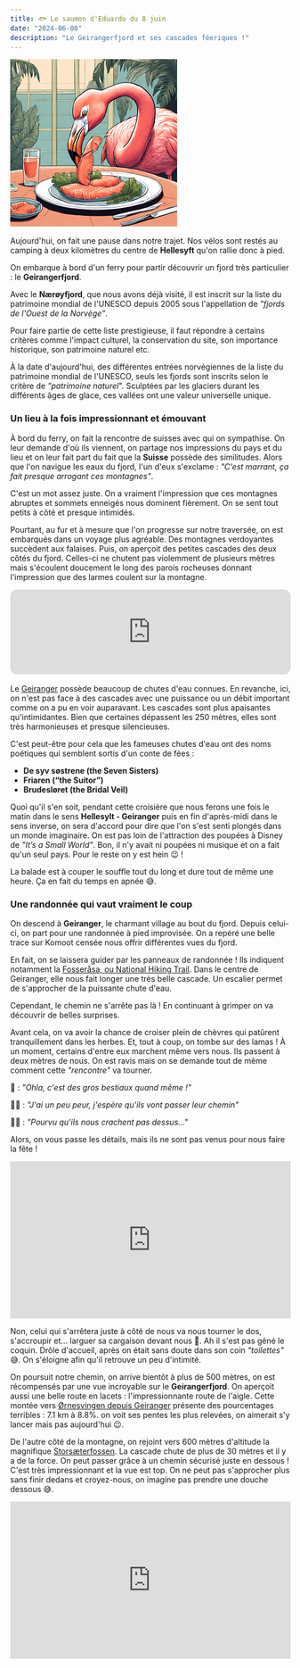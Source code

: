 ```yaml
---
title: 🐟 Le saumon d'Eduardo du 8 juin
date: "2024-06-08"
description: "Le Geirangerfjord et ses cascades féeriques !"
---
```


![Saumon d'Eduardo](../saumon_eduardo.png)

Aujourd'hui, on fait une pause dans notre trajet. Nos vélos sont restés au camping à deux kilomètres du centre de **Hellesyft** qu'on rallie donc à pied.

On embarque à bord d'un ferry pour partir découvrir un fjord très particulier : le **Geirangerfjord**.

Avec le **Nærøyfjord**, que nous avons déjà visité, il est inscrit sur la liste du patrimoine mondial de l'UNESCO depuis 2005 sous l'appellation de *"fjords de l'Ouest de la Norvège"*.

Pour faire partie de cette liste prestigieuse, il faut répondre à certains critères comme l'impact culturel, la conservation du site, son importance historique, son patrimoine naturel etc.

À la date d'aujourd'hui, des différentes entrées norvégiennes de la liste du patrimoine mondial de l'UNESCO, seuls les fjords sont inscrits selon le critère de *"patrimoine naturel*". Sculptées par les glaciers durant les différents âges de glace, ces vallées ont une valeur universelle unique.

### Un lieu à la fois impressionnant et émouvant 

À bord du ferry, on fait la rencontre de suisses avec qui on sympathise. On leur demande d'où  ils viennent, on partage nos impressions du pays et du lieu et on leur fait part du fait que la **Suisse** possède des similitudes. 
Alors que l'on navigue les eaux du fjord, l'un d'eux s'exclame : *"C'est marrant, ça fait presque arrogant ces montagnes"*. 

C'est un mot assez juste. On a vraiment l'impression que ces montagnes abruptes et sommets enneigés nous dominent fièrement. On se sent tout petits à côté et presque intimidés.

Pourtant, au fur et à mesure que l'on progresse sur notre traversée, on est embarqués dans un voyage plus agréable. Des montagnes verdoyantes succèdent aux falaises. Puis, on aperçoit des petites cascades des deux côtés du fjord. Celles-ci ne chutent pas violemment de plusieurs mètres mais s'écoulent doucement le long des parois rocheuses donnant l'impression que des larmes coulent sur la montagne.

<iframe style="border-radius:12px" src="https://open.spotify.com/embed/track/2U8g9wVcUu9wsg6i7sFSv8?utm_source=generator" width="100%" height="152" frameBorder="0" allow="autoplay; clipboard-write; encrypted-media; picture-in-picture" loading="lazy"></iframe>

Le [Geiranger](https://www.visitnorway.com/places-to-go/fjord-norway/the-geirangerfjord/) possède beaucoup de chutes d'eau connues. En revanche, ici, on n'est pas face à des cascades avec une puissance ou un débit important comme on a pu en voir auparavant. Les cascades sont plus apaisantes qu'intimidantes. Bien que certaines dépassent les 250 mètres, elles sont très harmonieuses et presque silencieuses.

C'est peut-être pour cela que les fameuses chutes d'eau ont des noms poétiques qui semblent sortis d'un conte de fées :
- **De syv søstrene (the Seven Sisters)**
- **Friaren (“the Suitor”)**
- **Brudesløret (the Bridal Veil)**

Quoi qu'il s'en soit, pendant cette croisière que nous ferons une fois le matin dans le sens **Hellesylt - Geiranger** puis en fin d'après-midi dans le sens inverse, on sera d'accord pour dire que l'on s'est senti plongés dans un monde imaginaire. On est pas loin de l'attraction des poupées à Disney de *"It’s a Small World"*. Bon, il n'y avait ni poupées ni musique et on a fait qu'un seul pays. Pour le reste on y est hein 😉 ! 

La balade est à couper le souffle tout du long et dure tout de même une heure. Ça en fait du temps en apnée 😅.

### Une randonnée qui vaut vraiment le coup

On descend à **Geiranger**, le charmant village au bout du fjord. Depuis celui-ci, on part pour une randonnée à pied improvisée. On a repéré une belle trace sur Komoot censée nous offrir différentes vues du fjord.
 
En fait, on se laissera guider par les panneaux de randonnée ! Ils indiquent notamment la [Fosseråsa, ou National Hiking Trail](https://www.visitnorway.com/listings/the-national-hiking-trail-%26%238211%3B-fosser%C3%A5sa/234778/). Dans le centre de Geiranger, elle nous fait longer une très belle cascade. Un escalier permet de s'approcher de la puissante chute d'eau. 

Cependant, le chemin ne s'arrête pas là ! En continuant à grimper on va découvrir de belles surprises. 

Avant cela, on va avoir la chance de croiser plein de chèvres qui patûrent tranquillement dans les herbes. Et, tout à coup, on tombe sur des lamas ! À un moment, certains d'entre eux marchent même vers nous. Ils passent à deux mètres de nous. On est ravis mais on se demande tout de même comment cette *"rencontre"* va tourner.

🦩 : *"Ohla, c'est des gros bestiaux quand même !"*

👩🏼 : *"J'ai un peu peur, j'espère qu'ils vont passer leur chemin"*

👨🏼 : *"Pourvu qu'ils nous crachent pas dessus..."*

Alors, on vous passe les détails, mais ils ne sont pas venus pour nous faire la fête !

<div style="width: 100%; height: 0; position: relative; padding-bottom: 56%;"><iframe src="https://giphy.com/embed/BmUFjWsYMg23oplAmC" style="top: 0; left: 0; width: 100%; height: 100%; position: absolute; border: 0;" allowfullscreen scrolling="no" allow="encrypted-media;" class="giphy-embed"></iframe></div>

Non, celui qui s'arrêtera juste à côté de nous va nous tourner le dos, s'accroupir et... larguer sa cargaison devant nous 🫣. Ah il s'est pas gêné le coquin. Drôle d'accueil, après on était sans doute dans son coin *"toilettes"* 😅. On s'éloigne afin qu'il retrouve un peu d'intimité.

On poursuit notre chemin, on arrive bientôt à plus de 500 mètres, on est récompensés par une vue incroyable sur le **Geirangerfjord**. On aperçoit aussi une belle route en lacets : l'impressionnante route de l'aigle. Cette montée vers  [Ørnesvingen depuis Geiranger](https://climbfinder.com/fr/montees/ornesvingen-geiranger) présente des pourcentages terribles : 7.1 km à 8.8%. on voit ses pentes les plus relevées, on aimerait s'y lancer mais pas aujourd'hui 😉.

De l'autre côté de la montagne, on rejoint vers 600 mètres d'altitude la magnifique [Storsæterfossen](
https://www.visitnorway.com/listings/hike-to-storseterfossen-(waterfall)/234499/). La cascade chute de plus de 30 mètres et il y a de la force. On peut passer grâce à un chemin sécurisé juste en dessous ! C'est très impressionnant et la vue est top. On ne peut pas s'approcher plus sans finir dedans et croyez-nous, on imagine pas prendre une douche dessous 😅.

<div style="width: 100%; height: 0; position: relative; padding-bottom: 56%;"><iframe src="https://giphy.com/embed/mMctlNZo7Kmoo" style="top: 0; left: 0; width: 100%; height: 100%; position: absolute; border: 0;" allowfullscreen scrolling="no" allow="encrypted-media;" class="giphy-embed"></iframe></div>
